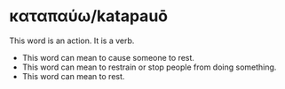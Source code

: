 # καταπαύω/katapauō
This word is an action. It is a verb.
* This word can mean to cause someone to rest.
* This word can mean to restrain or stop people from doing something.
* This word can mean to rest. 
